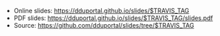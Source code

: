 * Online slides: <https://dduportal.github.io/slides/$TRAVIS_TAG>
* PDF slides: <https://dduportal.github.io/slides/$TRAVIS_TAG/slides.pdf>
* Source: <https://github.com/dduportal/slides/tree/$TRAVIS_TAG>
